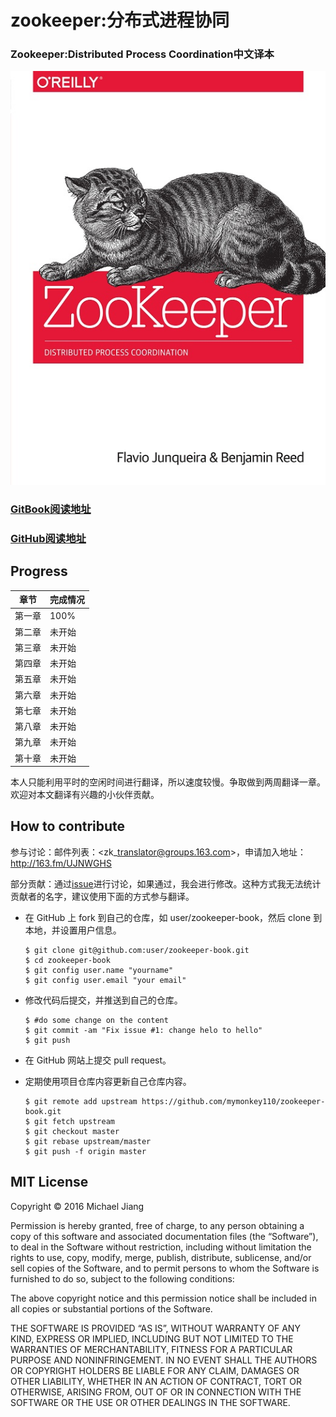 # zookeeper:分布式进程协同

### Zookeeper:Distributed Process Coordination中文译本

![](/assets/cover.jpg)

### [GitBook阅读地址](https://www.gitbook.com/book/mymonkey110/zookeeper-distributed-process-coordination)

### [GitHub阅读地址](https://github.com/mymonkey110/zookeeper-book/blob/master/SUMMARY.md)

## Progress

| 章节 | 完成情况 |
| --- | --- |
| 第一章 | 100% |
| 第二章 | 未开始 |
| 第三章 | 未开始 |
| 第四章 | 未开始 |
| 第五章 | 未开始 |
| 第六章 | 未开始 |
| 第七章 | 未开始 |
| 第八章 | 未开始 |
| 第九章 | 未开始 |
| 第十章 | 未开始 |



本人只能利用平时的空闲时间进行翻译，所以速度较慢。争取做到两周翻译一章。欢迎对本文翻译有兴趣的小伙伴贡献。

## How to contribute

参与讨论：邮件列表：&lt;zk\_translator@groups.163.com&gt;，申请加入地址：[http:\/\/163.fm\/UJNWGHS](http://163.fm/UJNWGHS)

部分贡献：通过[issue](https://github.com/mymonkey110/zookeeper-book/issues)进行讨论，如果通过，我会进行修改。这种方式我无法统计贡献者的名字，建议使用下面的方式参与翻译。

* 在 GitHub 上 fork 到自己的仓库，如 user\/zookeeper-book，然后 clone 到本地，并设置用户信息。
  ```
  $ git clone git@github.com:user/zookeeper-book.git
  $ cd zookeeper-book
  $ git config user.name "yourname"
  $ git config user.email "your email"

  ```

* 修改代码后提交，并推送到自己的仓库。
  ```
  $ #do some change on the content
  $ git commit -am "Fix issue #1: change helo to hello"
  $ git push

  ```

* 在 GitHub 网站上提交 pull request。
* 定期使用项目仓库内容更新自己仓库内容。
  ```
  $ git remote add upstream https://github.com/mymonkey110/zookeeper-book.git
  $ git fetch upstream
  $ git checkout master
  $ git rebase upstream/master
  $ git push -f origin master
  ```


## MIT License

Copyright © 2016 Michael Jiang

Permission is hereby granted, free of charge, to any person obtaining a copy of this software and associated documentation files \(the “Software”\), to deal in the Software without restriction, including without limitation the rights to use, copy, modify, merge, publish, distribute, sublicense, and\/or sell copies of the Software, and to permit persons to whom the Software is furnished to do so, subject to the following conditions:

The above copyright notice and this permission notice shall be included in all copies or substantial portions of the Software.

THE SOFTWARE IS PROVIDED “AS IS”, WITHOUT WARRANTY OF ANY KIND, EXPRESS OR IMPLIED, INCLUDING BUT NOT LIMITED TO THE WARRANTIES OF MERCHANTABILITY, FITNESS FOR A PARTICULAR PURPOSE AND NONINFRINGEMENT. IN NO EVENT SHALL THE AUTHORS OR COPYRIGHT HOLDERS BE LIABLE FOR ANY CLAIM, DAMAGES OR OTHER LIABILITY, WHETHER IN AN ACTION OF CONTRACT, TORT OR OTHERWISE, ARISING FROM, OUT OF OR IN CONNECTION WITH THE SOFTWARE OR THE USE OR OTHER DEALINGS IN THE SOFTWARE.

